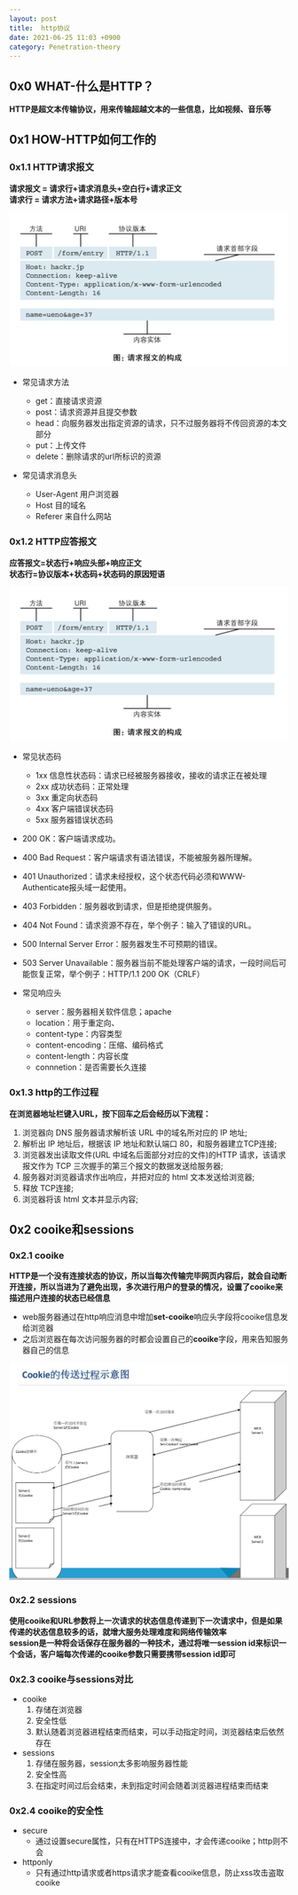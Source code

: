 ```yaml
---
layout: post
title:  http协议
date: 2021-06-25 11:03 +0900
category: Penetration-theory
---
```


## 0x0 WHAT-什么是HTTP？

**HTTP是超文本传输协议，用来传输超越文本的一些信息，比如视频、音乐等**

## 0x1 HOW-HTTP如何工作的

### 0x1.1 HTTP请求报文

**请求报文 = 请求行+请求消息头+空白行+请求正文**  
**请求行 = 请求方法+请求路径+版本号**  

![](/images/20210625-1.png)

- 常见请求方法
  - get：直接请求资源
  - post：请求资源并且提交参数
  - head：向服务器发出指定资源的请求，只不过服务器将不传回资源的本文部分
  - put：上传文件
  - delete：删除请求的url所标识的资源

- 常见请求消息头
  - User-Agent 用户浏览器
  - Host 目的域名
  - Referer 来自什么网站
### 0x1.2 HTTP应答报文

**应答报文=状态行+响应头部+响应正文**  
**状态行=协议版本+状态码+状态码的原因短语**  

![](/images/20210625-1.png)

- 常见状态码
  - 1xx 信息性状态码：请求已经被服务器接收，接收的请求正在被处理
  - 2xx 成功状态码：正常处理
  - 3xx 重定向状态码
  - 4xx 客户端错误状态码
  - 5xx 服务器错误状态码

- 200 OK：客户端请求成功。
- 400 Bad Request：客户端请求有语法错误，不能被服务器所理解。
- 401 Unauthorized：请求未经授权，这个状态代码必须和WWW-Authenticate报头域一起使用。
- 403 Forbidden：服务器收到请求，但是拒绝提供服务。
- 404 Not Found：请求资源不存在，举个例子：输入了错误的URL。
- 500 Internal Server Error：服务器发生不可预期的错误。
- 503 Server Unavailable：服务器当前不能处理客户端的请求，一段时间后可能恢复正常，举个例子：HTTP/1.1 200 OK（CRLF）

- 常见响应头
  - server：服务器相关软件信息；apache
  - location：用于重定向、
  - content-type：内容类型
  - content-encoding：压缩、编码格式
  - content-length：内容长度
  - connnetion：是否需要长久连接

### 0x1.3 http的工作过程

**在浏览器地址栏键入URL，按下回车之后会经历以下流程：**  
1. 浏览器向 DNS 服务器请求解析该 URL 中的域名所对应的 IP 地址;
2. 解析出 IP 地址后，根据该 IP 地址和默认端口 80，和服务器建立TCP连接;
3. 浏览器发出读取文件(URL 中域名后面部分对应的文件)的HTTP 请求，该请求报文作为 TCP 三次握手的第三个报文的数据发送给服务器;
4. 服务器对浏览器请求作出响应，并把对应的 html 文本发送给浏览器;
5. 释放 TCP连接;
6. 浏览器将该 html 文本并显示内容; 

## 0x2 cooike和sessions

### 0x2.1 cooike

**HTTP是一个没有连接状态的协议，所以当每次传输完毕网页内容后，就会自动断开连接，所以当进为了避免出现，多次进行用户的登录的情况，设置了cooike来描述用户连接的状态已经信息**  

- web服务器通过在http响应消息中增加**set-cooike**响应头字段将cooike信息发给浏览器
- 之后浏览器在每次访问服务器的时都会设置自己的**cooike**字段，用来告知服务器自己的信息

![](/images/20210625-3.png)

### 0x2.2 sessions

**使用cooike和URL参数将上一次请求的状态信息传递到下一次请求中，但是如果传递的状态信息较多的话，就增大服务处理难度和网络传输效率**  
**session是一种将会话保存在服务器的一种技术，通过将唯一session id来标识一个会话，客户端每次传递的cooike参数只需要携带session id即可**  

### 0x2.3 cooike与sessions对比

- cooike
  1. 存储在浏览器
  2. 安全性低
  3. 默认随着浏览器进程结束而结束，可以手动指定时间，浏览器结束后依然存在
- sessions
  1. 存储在服务器，session太多影响服务器性能
  2. 安全性高
  3. 在指定时间过后会结束，未到指定时间会随着浏览器进程结束而结束
### 0x2.4 cooike的安全性

- secure
  - 通过设置secure属性，只有在HTTPS连接中，才会传递cooike；http则不会
- httponly
  - 只有通过http请求或者https请求才能查看cooike信息，防止xss攻击盗取cooike